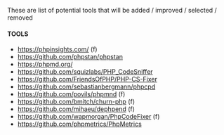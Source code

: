 These are list of potential tools that will be added / improved / selected / removed

#### TOOLS
- https://phpinsights.com/ (f)
- https://github.com/phpstan/phpstan
- https://phpmd.org/
- https://github.com/squizlabs/PHP_CodeSniffer
- https://github.com/FriendsOfPHP/PHP-CS-Fixer
- https://github.com/sebastianbergmann/phpcpd
- https://github.com/povils/phpmnd (f)
- https://github.com/bmitch/churn-php (f)
- https://github.com/mihaeu/dephpend (f)
- https://github.com/wapmorgan/PhpCodeFixer (f)
- https://github.com/phpmetrics/PhpMetrics
